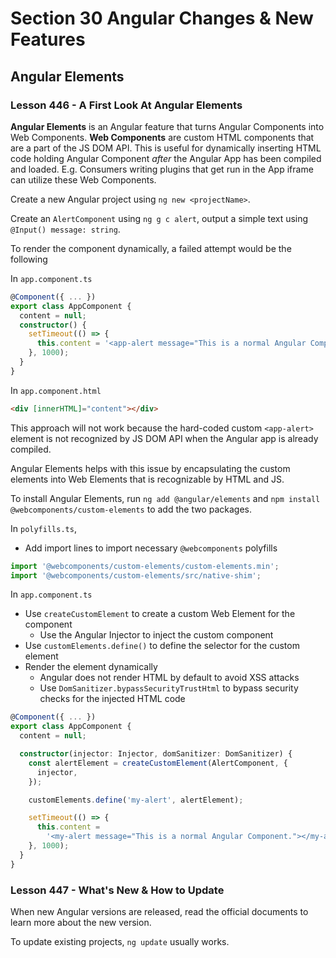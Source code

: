 # Section 30 Angular Changes & New Features

## Angular Elements

### Lesson 446 - A First Look At Angular Elements

**Angular Elements** is an Angular feature that turns Angular Components into Web Components. **Web Components** are custom HTML components that are a part of the JS DOM API. This is useful for dynamically inserting HTML code holding Angular Component _after_ the Angular App has been compiled and loaded. E.g. Consumers writing plugins that get run in the App iframe can utilize these Web Components.

Create a new Angular project using `ng new <projectName>`.

Create an `AlertComponent` using `ng g c alert`, output a simple text using `@Input() message: string`.

To render the component dynamically, a failed attempt would be the following

In `app.component.ts`

```ts
@Component({ ... })
export class AppComponent {
  content = null;
  constructor() {
    setTimeout(() => {
      this.content = '<app-alert message="This is a normal Angular Component."></app-alert>';
    }, 1000);
  }
}
```

In `app.component.html`

```html
<div [innerHTML]="content"></div>
```

This approach will not work because the hard-coded custom `<app-alert>` element is not recognized by JS DOM API when the Angular app is already compiled.

Angular Elements helps with this issue by encapsulating the custom elements into Web Elements that is recognizable by HTML and JS.

To install Angular Elements, run `ng add @angular/elements` and `npm install @webcomponents/custom-elements` to add the two packages.

In `polyfills.ts`,

- Add import lines to import necessary `@webcomponents` polyfills

```js
import '@webcomponents/custom-elements/custom-elements.min';
import '@webcomponents/custom-elements/src/native-shim';
```

In `app.component.ts`

- Use `createCustomElement` to create a custom Web Element for the component
  - Use the Angular Injector to inject the custom component
- Use `customElements.define()` to define the selector for the custom element
- Render the element dynamically
  - Angular does not render HTML by default to avoid XSS attacks
  - Use `DomSanitizer.bypassSecurityTrustHtml` to bypass security checks for the injected HTML code

```ts
@Component({ ... })
export class AppComponent {
  content = null;

  constructor(injector: Injector, domSanitizer: DomSanitizer) {
    const alertElement = createCustomElement(AlertComponent, {
      injector,
    });

    customElements.define('my-alert', alertElement);

    setTimeout(() => {
      this.content =
        '<my-alert message="This is a normal Angular Component."></my-alert>';
    }, 1000);
  }
}
```

### Lesson 447 - What's New & How to Update

When new Angular versions are released, read the official documents to learn more about the new version.

To update existing projects, `ng update` usually works.
